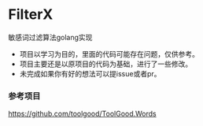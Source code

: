 # FilterX
敏感词过滤算法golang实现

- 项目以学习为目的，里面的代码可能存在问题，仅供参考。
- 项目主要还是以原项目的代码为基础，进行了一些修改。
- 未完成如果你有好的想法可以提issue或者pr。

### 参考项目
https://github.com/toolgood/ToolGood.Words